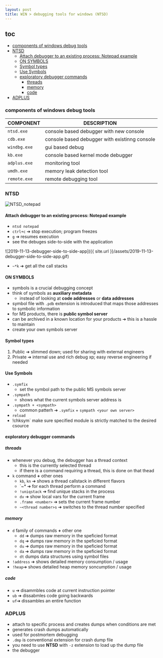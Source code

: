 ```yaml
---
layout: post
title: WIN > debugging tools for windows (NTSD)
---
```

## toc
<!-- TOC -->

- [components of windows debug tools](#components-of-windows-debug-tools)
- [NTSD](#ntsd)
    - [Attach debugger to an existing process: Notepad example](#attach-debugger-to-an-existing-process-notepad-example)
    - [ON SYMBOLS](#on-symbols)
    - [Symbol types](#symbol-types)
    - [Use Symbols](#use-symbols)
    - [exploratory debugger commands](#exploratory-debugger-commands)
        - [threads](#threads)
        - [memory](#memory)
        - [code](#code)
- [ADPLUS](#adplus)

<!-- /TOC -->

### components of windows debug tools

COMPONENT    | DESCRIPTION
-------------|----------------------------------------------
`ntsd.exe`   | console based debugger with new console
`cdb.exe`    | console based debugger with existinng console
`windbg.exe` | gui based debug
`kb.exe`     | console based kernel mode debugger
`adplus.exe` | monitoring tool
`umdh.exe`   | memory leak detection tool
`remote.exe` | remote debugging tool

### NTSD
![NTSD_notepad](img/img000256.png)

#### Attach debugger to an existing process: Notepad example
* `ntsd notepad`
* `ctrl+c` ➔ stop execution; program freezes
* `g` ➔ resumes execution
* see the debuges side-to-side with the application

![2019-11-13-debugger-side-to-side-app]({{ site.url }}/assets/2019-11-13-debugger-side-to-side-app.gif)

* `~*k` ➔ get all the call stacks

#### ON SYMBOLS
* symbols is a crucial debugging concept
* think of symbols as **auxiliary metadata**
    * instead of looking at **code addresses** or **data addresses**
* symbol file with `.pdb` extension is introduced that maps those addresses to symbolic information 
* for MS products, there is **public symbol server**
* can be archived in a known location for your products ➔ this is a hassle to maintain
* create your own symbols server

#### Symbol types
1. Public ➔ slimmed down; used for sharing with external engineers
2. Private ➔ internal use and rich debug xp; easy reverse engineering if needed

#### Use Symbols
* `.symfix`
    * set the symbol path to the public MS symbols server
* `.sympath`
    * shows what the current symbols server address is
* `.sympath + <sympath>` 
    * common patterh ➔ `.symfix` + `sympath <your own server>`
* `reload`
* !chksym` make sure specified module is strictly matched to the desired csource 

#### exploratory debugger commands
##### threads
* whenever you debug, the debugger has a thread context
    * this is the currently selected thread
    * if there is a command requiring a thread, this is done on that thead
* `k` command **+** other ones
    * `kb`, `kn` ➔ shows a thread callstack in different flavors
    * `~*<command> ➔ for each thread perform a command
    * `!uniqstack` ➔ find unique stacks in the process
    * `dv` ➔ show local vars for the current frame
    * `.frame <number>` ➔ sets the current frame number
    * `~<thread number>s` ➔ switches to the thread number specified

##### memory
* `d` family of commands **+** other one
    * `dd` ➔ dumps raw memory in the speficied format
    * `dq` ➔ dumps raw memory in the speficied format
    * `du` ➔ dumps raw memory in the speficied format
    * `da` ➔ dumps raw memory in the speficied format
    * `dt` dumps data structures using symbol files
* `!address` ➔ shows detailed memory consumption / usage
* `!heap`➔ shows detailed heap memory soncumption / usage

##### code
* `u` ➔ disammbles code at current instruction pointer
* `ub` ➔ dissabmles code going backwards
* `uf`➔ dissambles an entire function


### ADPLUS
* attach to specific process and creates dumps when conditions are met
* generates crash dumps automatically
* used for postmortem debugging
* `.dmp` is conventional extension for crash dump file
* you need to use **NTSD** with `-z` extension to load up the dump file
* the debugger 
